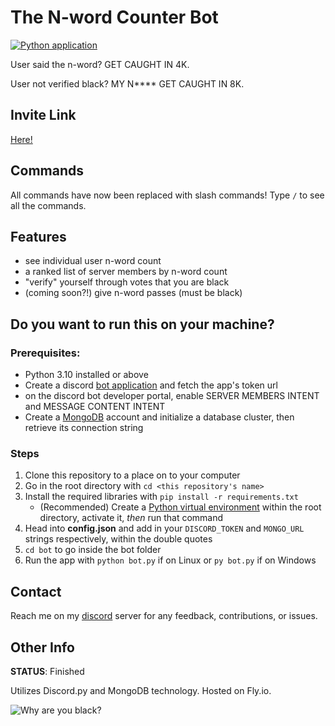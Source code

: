 # The N-word Counter Bot

[![Python application](https://github.com/Vaiterius/N-Word-Counter-Bot/actions/workflows/python-app.yml/badge.svg)](https://github.com/Vaiterius/N-Word-Counter-Bot/actions/workflows/python-app.yml)

User said the n-word? GET CAUGHT IN 4K.

User not verified black? MY N\*\*\*\* GET CAUGHT IN 8K.

## Invite Link

[Here!](https://discord.com/oauth2/authorize?client_id=939483341684605018&permissions=412317244480&scope=bot)

## Commands

All commands have now been replaced with slash commands! Type `/` to see all the commands.

## Features

-   see individual user n-word count
-   a ranked list of server members by n-word count
-   "verify" yourself through votes that you are black
-   (coming soon?!) give n-word passes (must be black)

## Do you want to run this on your machine?

### Prerequisites:

-   Python 3.10 installed or above
-   Create a discord [bot application](https://discord.com/developers/docs/intro)
    and fetch the app's token url
-   on the discord bot developer portal, enable SERVER MEMBERS INTENT and MESSAGE CONTENT INTENT
-   Create a [MongoDB](https://www.mongodb.com/) account and initialize a database cluster,
    then retrieve its connection string

### Steps

1. Clone this repository to a place on to your computer
2. Go in the root directory with `cd <this repository's name>`
3. Install the required libraries with `pip install -r requirements.txt`
    - (Recommended) Create a [Python virtual environment](https://docs.python-guide.org/dev/virtualenvs/)
      within the root directory, activate it, _then_ run that command
4. Head into **config.json** and add in your `DISCORD_TOKEN` and `MONGO_URL` strings respectively, within the double quotes
5. `cd bot` to go inside the bot folder
6. Run the app with `python bot.py` if on Linux or `py bot.py` if on Windows

## Contact

Reach me on my [discord](https://discord.gg/Q2wjkGvXMk) server for any feedback,
contributions, or issues.

## Other Info

**STATUS**: Finished

Utilizes Discord.py and MongoDB technology. Hosted on Fly.io.

![Why are you black?](https://i.ytimg.com/vi/mA5C08RWBzs/maxresdefault.jpg)
